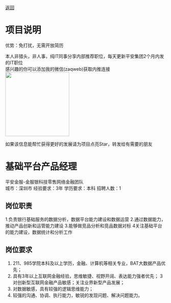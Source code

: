 [返回](../)

# 项目说明

优势：免打扰，无需开放简历

本人非猎头，非人事，纯IT同事分享内部推荐职位，每天更新平安集团2个月内发的IT职位  
感兴趣的你可以添加我的微信(zaqweb)获取内推连接  
<img src="https://github.com/zaqweb/PA-IT-JOBS/blob/master/WechatICode.jpeg"  height="200" width="200">

如果该信息能帮忙获得更好的发展请为项目点亮Star，转发给有需要的朋友

# 基础平台产品经理
平安金服-金服银科技零售网络金融团队  
城市：深圳市 经验要求：3年 学历要求：本科  招聘人数：1

## 岗位职责
1.负责银行基础服务的数据分析，数据平台能力建设和数据运营
2.通过数据能力，推动产品创新和运管能力建设
3.能够做竞品分析和竞品数据对标
4关注基础平台的能力建设，数据统计和分析工作

## 岗位要求
1. 211、985学院本科及以上学历，金融、计算机等相关专业，BAT大数据产品优先；
2. 具有3年以上互联网金融经验，思维敏捷、视野开阔、表达能力强者优先；
3 对创新型互联网金融产品敏感；关注业界新型产品发展；
4. 对数据敏感，具有较强的逻辑思维能力；
5. 较强的沟通、协调、执行能力，敏锐的发现问题、解决问题能力。




